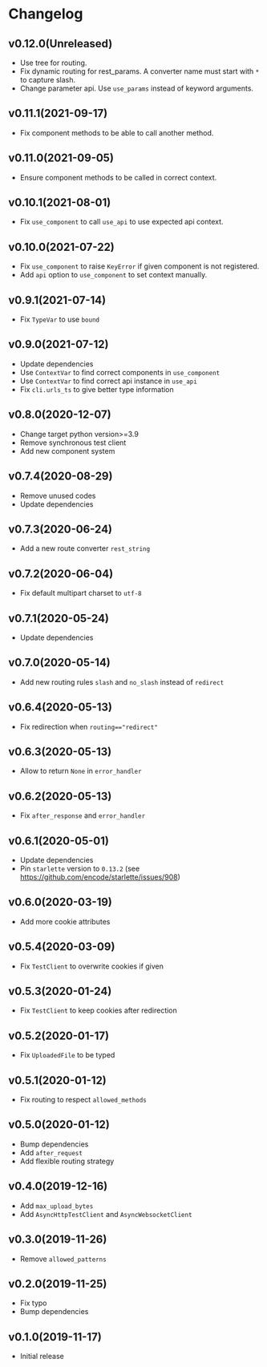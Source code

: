 # Changelog

## v0.12.0(Unreleased)

- Use tree for routing.
- Fix dynamic routing for rest_params. A converter name must start with `*` to capture slash.
- Change parameter api. Use `use_params` instead of keyword arguments.

## v0.11.1(2021-09-17)

- Fix component methods to be able to call another method.

## v0.11.0(2021-09-05)

- Ensure component methods to be called in correct context.

## v0.10.1(2021-08-01)

- Fix `use_component` to call `use_api` to use expected api context.

## v0.10.0(2021-07-22)

- Fix `use_component` to raise `KeyError` if given component is not registered.
- Add `api` option to `use_component` to set context manually.

## v0.9.1(2021-07-14)

- Fix `TypeVar` to use `bound`

## v0.9.0(2021-07-12)

- Update dependencies
- Use `ContextVar` to find correct components in `use_component`
- Use `ContextVar` to find correct api instance in `use_api`
- Fix `cli.urls_ts` to give better type information

## v0.8.0(2020-12-07)

- Change target python version>=3.9
- Remove synchronous test client
- Add new component system

## v0.7.4(2020-08-29)

- Remove unused codes
- Update dependencies

## v0.7.3(2020-06-24)

- Add a new route converter `rest_string`

## v0.7.2(2020-06-04)

- Fix default multipart charset to `utf-8`

## v0.7.1(2020-05-24)

- Update dependencies

## v0.7.0(2020-05-14)

- Add new routing rules `slash` and `no_slash` instead of `redirect`

## v0.6.4(2020-05-13)

- Fix redirection when `routing=="redirect"`

## v0.6.3(2020-05-13)

- Allow to return `None` in `error_handler`

## v0.6.2(2020-05-13)

- Fix `after_response` and `error_handler`

## v0.6.1(2020-05-01)

- Update dependencies
- Pin `starlette` version to `0.13.2` (see https://github.com/encode/starlette/issues/908)

## v0.6.0(2020-03-19)

- Add more cookie attributes

## v0.5.4(2020-03-09)

- Fix `TestClient` to overwrite cookies if given

## v0.5.3(2020-01-24)

- Fix `TestClient` to keep cookies after redirection

## v0.5.2(2020-01-17)

- Fix `UploadedFile` to be typed

## v0.5.1(2020-01-12)

- Fix routing to respect `allowed_methods`

## v0.5.0(2020-01-12)

- Bump dependencies
- Add `after_request`
- Add flexible routing strategy

## v0.4.0(2019-12-16)

- Add `max_upload_bytes`
- Add `AsyncHttpTestClient` and `AsyncWebsocketClient`

## v0.3.0(2019-11-26)

- Remove `allowed_patterns`

## v0.2.0(2019-11-25)

- Fix typo
- Bump dependencies

## v0.1.0(2019-11-17)

- Initial release
